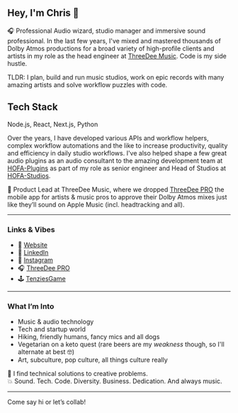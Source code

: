## Hey, I'm Chris 👋

🎧 Professional Audio wizard, studio manager and immersive sound professional. In the last few years, I've mixed and mastered thousands of Dolby Atmos productions for a broad variety of high-profile clients and artists in my role as the head engineer at [ThreeDee Music](https://www.threedeemusic.com/). Code is my side hustle.

TLDR: I plan, build and run music studios, work on epic records with many amazing artists and solve workflow puzzles with code.

## Tech Stack
Node.js, React, Next.js, Python

Over the years, I have developed various APIs and workflow helpers, complex workflow automations and the like to increase productivity, quality and efficiency in daily studio workflows. I've also helped shape a few great audio plugins as an audio consultant to the amazing development team at [HOFA-Plugins](https://hofa-plugins.de/) as part of my role as senior engineer and Head of Studios at [HOFA-Studios](https://hofa-studios.de/).

🚀 Product Lead at ThreeDee Music, where we dropped [ThreeDee PRO](https://apps.apple.com/at/app/threedee-pro/id1584653537) the mobile app for artists & music pros to approve their Dolby Atmos mixes just like they’ll sound on Apple Music (incl. headtracking and all).

---

### Links & Vibes
- 👤 [Website](https://www.christoph-thiers.de/)
- 💼 [LinkedIn](https://www.linkedin.com/in/christophthiers/)
- 📸 [Instagram](https://www.instagram.com/christoph_thiers/)
- 🎧 [ThreeDee PRO](https://apps.apple.com/at/app/threedee-pro/id1584653537)
- 🕹️ [TenziesGame](https://github.com/Christoph-Thiers/TenziesGame)

---

### What I’m Into
- Music & audio technology
- Tech and startup world
- Hiking, friendly humans, fancy mics and all dogs
- Vegetarian on a keto quest (rare beers are my *weakness* though, so I'll alternate at best 🤓)
- Art, subculture, pop culture, all things culture really

🧩 I find technical solutions to creative problems.  
💥 Sound. Tech. Code. Diversity. Business. Dedication. And always music.

---

Come say hi or let’s collab!
